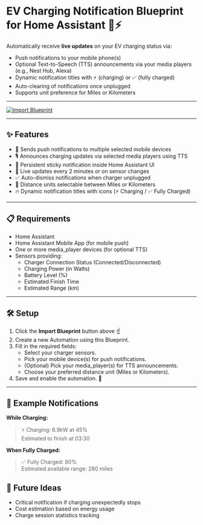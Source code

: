 # EV Charging Notification Blueprint for Home Assistant 🚗⚡

Automatically receive **live updates** on your EV charging status via:
- Push notifications to your mobile phone(s)
- Optional Text-to-Speech (TTS) announcements via your media players (e.g., Nest Hub, Alexa)
- Dynamic notification titles with ⚡ (charging) or ✅ (fully charged)
- Auto-clearing of notifications once unplugged
- Supports unit preference for Miles or Kilometers

---

[![Import Blueprint](https://my.home-assistant.io/badges/blueprint_import.svg)](https://my.home-assistant.io/redirect/blueprint_import/?url=https://github.com/Beel12213/ev-charging-notification/blob/main/blueprint)

---

## ✨ Features

- 📱 Sends push notifications to multiple selected mobile devices
- 🎙️ Announces charging updates via selected media players using TTS
- 🔔 Persistent sticky notification inside Home Assistant UI
- 🔁 Live updates every 2 minutes or on sensor changes
- ✅ Auto-dismiss notifications when charger unplugged
- 🛞 Distance units selectable between Miles or Kilometers
- 🔥 Dynamic notification titles with icons (⚡ Charging / ✅ Fully Charged)

---

## 📋 Requirements

- Home Assistant
- Home Assistant Mobile App (for mobile push)
- One or more media_player devices (for optional TTS)
- Sensors providing:
  - Charger Connection Status (Connected/Disconnected)
  - Charging Power (in Watts)
  - Battery Level (%)
  - Estimated Finish Time
  - Estimated Range (km)

---

## 🛠️ Setup

1. Click the **Import Blueprint** button above ☝️
2. Create a new Automation using this Blueprint.
3. Fill in the required fields:
    - Select your charger sensors.
    - Pick your mobile device(s) for push notifications.
    - (Optional) Pick your media_player(s) for TTS announcements.
    - Choose your preferred distance unit (Miles or Kilometers).
4. Save and enable the automation. 🚀

---

## 📸 Example Notifications

**While Charging:**
> ⚡ Charging: 6.9kW at 45%  
> Estimated to finish at 03:30

**When Fully Charged:**
> ✅ Fully Charged: 80%  
> Estimated available range: 280 miles

## 🚀 Future Ideas

- Critical notification if charging unexpectedly stops
- Cost estimation based on energy usage
- Charge session statistics tracking
